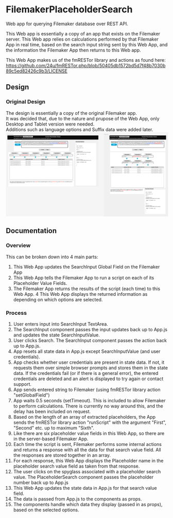 # FilemakerPlaceholderSearch
Web app for querying Filemaker database over REST API.

This Web app is essentially a copy of an app that exists on the Filemaker server. This Web app relies on calculations performed by that Filemaker App in real time, based on the search input string sent by this Web App, and the information the Filemaker App then returns to this Web app.

This Web App makes us of the fmRESTor library and actions as found here:
https://github.com/24u/fmRESTor.php/blob/50405db1572bd5d7f48b7030b89c5ed82426c9b3/LICENSE


## Design
### Original Design
The design is essentially a copy of the original Filemaker app.<br>
It was decided that, due to the nature and prupose of the Web App, only Desktop and Tablet version were needed.<br>
Additions such as language options and Suffix data were added later.
![screenshot of orignal design](./ReadMe/originalFigmaDesign.png)

## Documentation

### Overview
This can be broken down into 4 main parts:
1. This Web App updates the SearchInput Global Field on the Filemaker App
2. This Web App tells the Filemaker App to run a script on each of its Placeholder Value Fields.
3. The Filemaker App returns the results of the script (each time) to this Web App.
4  This Web App displays the returned information as depending on which options are selected. 

### Process
1. User enters input into SearchInput TextArea.
2. The SearchInput component passes the input updates back up to App.js and updates the state SearchInputValue. 
3. User clicks Search. The SearchInput component passes the action back up to App.js.
4. App resets all state data in App.js except SearchInputValue (and user credentials).
5. App checks whether user credentials are present in state data. If not, it requests them over simple browser prompts and stores them in the state data. If the credentials fail (or if there is a general error), the entered credentials are deleted and an alert is displayed to try again or contact support. 
6. App sends entered string to Filemaker (using fmRESTor library action "setGlobalField")
7. App waits 0.5 seconds (setTimeout). This is included to allow Filemaker to perform calculations. There is currently no way around this, and the delay has been included on request.
8. Based on the length of an array of extracted placeholders, the App sends the fmRESTor library action "runScript" with the argument "First", "Second" etc. up to maximum "Sixth".
9. Like there are six placeholder value fields in this Web App, so there are in the server-based Filemaker App. 
10. Each time the script is sent, Filemaker performs some internal actions and returns a response with all the data for that search value field. All the responses are stored together in an array.
11. For each response, this Web App displays the Placeholder name in the placeholder search value field as taken from that response.
12. The user clicks on the spyglass associated with a placeholder search value. The PlaceholderSearch component passes the placeholder number back up to App.js
13. This Web App updates the state data in App.js for that search value field.
14. The data is passed from App.js to the components as props.
15. The components handle which data they display (passed in as props), based on the selected options. 